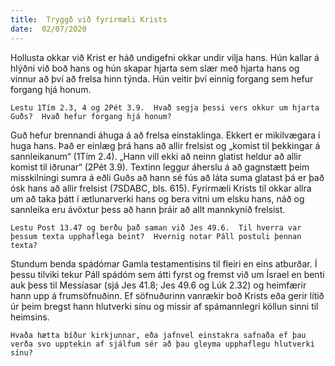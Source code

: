 ```yaml
---
title:  Tryggð við fyrirmæli Krists
date:  02/07/2020
---
```


Hollusta okkar við Krist er háð undigefni okkar undir vilja hans.  Hún kallar á hlýðni við boð hans og hún skapar hjarta sem slær með hjarta hans og vinnur að því að frelsa hinn týnda.  Hún veitir því einnig forgang sem hefur forgang hjá honum.

`Lestu 1Tím 2.3, 4 og 2Pét 3.9.  Hvað segja þessi vers okkur um hjarta Guðs?  Hvað hefur forgang hjá honum?`

Guð hefur brennandi áhuga á að frelsa einstaklinga.  Ekkert er mikilvægara í huga hans.  Það er einlæg þrá hans að allir frelsist og „komist til þekkingar á sannleikanum“ (1Tím 2.4).  „Hann vill ekki að neinn glatist heldur að allir komist til iðrunar“ (2Pét 3.9).  Textinn leggur áherslu á að gagnstætt þeim misskilningi sumra á eðli Guðs að hann sé fús að láta suma glatast þá er það ósk hans að allir frelsist (7SDABC, bls. 615).  Fyrirmæli Krists til okkar allra um að taka þátt í ætlunarverki hans og bera vitni um elsku hans, náð og sannleika eru ávöxtur þess að hann þráir að allt mannkynið frelsist.

`Lestu Post 13.47 og berðu það saman við Jes 49.6.  Til hverra var þessum texta upphaflega beint?  Hvernig notar Páll postuli þennan texta?`

Stundum benda spádómar Gamla testamentisins til fleiri en eins atburðar.  Í þessu tilviki tekur Páll spádóm sem átti fyrst og fremst við um Ísrael en benti auk þess til Messíasar (sjá Jes 41.8; Jes 49.6 og Lúk 2.32) og heimfærir hann upp á frumsöfnuðinn.  Ef söfnuðurinn vanrækir boð Krists eða gerir lítið úr þeim bregst hann hlutverki sínu og missir af spámannlegri köllun sinni til heimsins.

`Hvaða hætta bíður kirkjunnar, eða jafnvel einstakra safnaða ef þau verða svo upptekin af sjálfum sér að þau gleyma upphaflegu hlutverki sínu?`